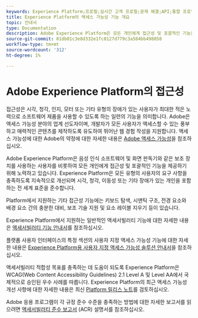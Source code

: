```yaml
---
keywords: Experience Platform;프로필;실시간 고객 프로필;문제 해결;API;통합 프로필;통합 프로필;통합;프로필;rtcp;XDM 그래프
title: Experience Platform의 액세스 가능성 기능 개요
topic: 안내서
type: Documentation
description: Adobe Experience Platform은 모든 개인에게 접근성 및 포괄적인 기능을 제공하기 위해 노력하고 있습니다.
source-git-commit: 81db01c3e8d332e1fc8127d779c3a584bb498858
workflow-type: tm+mt
source-wordcount: '312'
ht-degree: 1%

---
```



# Adobe Experience Platform의 접근성

접근성은 시각, 청각, 인지, 모터 또는 기타 유형의 장애가 있는 사용자가 최대한 적은 노력으로 소프트웨어 제품을 사용할 수 있도록 하는 일련의 기능을 의미합니다. Adobe은 액세스 가능성 분야의 업계 선도자이며, 개발자가 모든 사용자가 액세스할 수 있는 풍부하고 매력적인 콘텐츠를 제작하도록 유도하여 뛰어난 웹 경험 작성을 지원합니다. 액세스 가능성에 대한 Adobe의 약정에 대한 자세한 내용은 [Adobe 액세스 가능성](https://www.adobe.com/accessibility.html)을 참조하십시오.

Adobe Experience Platform은 음성 인식 소프트웨어 및 화면 판독기와 같은 보조 장치를 사용하는 사용자를 비롯하여 모든 개인에게 접근성 및 포괄적인 기능을 제공하기 위해 노력하고 있습니다. Experience Platform은 모든 유형의 사용자의 요구 사항을 충족하도록 지속적으로 개선되며 시각, 청각, 이동성 또는 기타 장애가 있는 개인을 포함하는 전 세계 표준을 준수합니다.

Platform에서 지원하는 기타 접근성 기능에는 키보드 탐색, 시맨틱 구조, 전경 요소와 배경 요소 간의 충분한 대비, 보조 기술 지원 및 요소 레이블 지우기 등이 있습니다.

Experience Platform에서 지원하는 일반적인 액세서빌러티 기능에 대한 자세한 내용은 [액세서빌러티 기능 안내서](features.md)를 참조하십시오.

플랫폼 사용자 인터페이스의 특정 섹션의 사용자 지정 액세스 가능성 기능에 대한 자세한 내용은 [Experience Platform용 사용자 지정 액세스 가능성 솔루션 안내서](custom.md)을 참조하십시오.

액세서빌러티 적합성 목표를 충족하는 데 도움이 되도록 Experience Platform은 WCAG(Web Content Accessibility Guidelines) 2.1 Level A 및 Level AA에서 국제적으로 승인된 우수 사례를 따릅니다. Experience Platform의 최근 액세스 가능성 개선 사항에 대한 자세한 내용은 최신 [Platform 릴리스 노트](../release-notes/latest/latest.md)를 검토하십시오.

Adobe 응용 프로그램이 각 규정 준수 수준을 충족하는 방법에 대한 자세한 보고서를 읽으려면 [액세서빌러티 준수 보고서](https://www.adobe.com/accessibility/compliance.html) (ACR) 설명서를 참조하십시오.